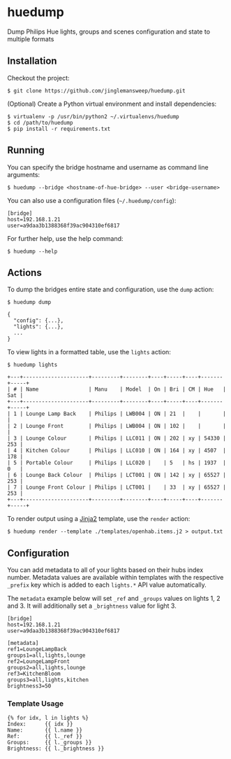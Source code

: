 # huedump

Dump Philips Hue lights, groups and scenes configuration and state to multiple formats

## Installation

Checkout the project:

```
$ git clone https://github.com/jinglemansweep/huedump.git
```

(Optional) Create a Python virtual environment and install dependencies:

```
$ virtualenv -p /usr/bin/python2 ~/.virtualenvs/huedump
$ cd /path/to/huedump
$ pip install -r requirements.txt
```

## Running

You can specify the bridge hostname and username as command line arguments:

```
$ huedump --bridge <hostname-of-hue-bridge> --user <bridge-username>
```

You can also use a configuration files (`~/.huedump/config`):

```
[bridge]
host=192.168.1.21
user=a9daa3b1388368f39ac904310ef6817
```

For further help, use the help command:

```
$ huedump --help
```

## Actions

To dump the bridges entire state and configuration, use the ```dump``` action:

```
$ huedump dump
```

```
{ 
  "config": {...},
  "lights": {...},
  ...
}
```

To view lights in a formatted table, use the ```lights``` action:

```
$ huedump lights
```

```
+---+---------------------+---------+--------+----+-----+----+-------+-----+
| # | Name                | Manu    | Model  | On | Bri | CM | Hue   | Sat |
+---+---------------------+---------+--------+----+-----+----+-------+-----+
| 1 | Lounge Lamp Back    | Philips | LWB004 | ON | 21  |    |       |     |
| 2 | Lounge Front        | Philips | LWB004 | ON | 102 |    |       |     |
| 3 | Lounge Colour       | Philips | LLC011 | ON | 202 | xy | 54330 | 253 |
| 4 | Kitchen Colour      | Philips | LLC010 | ON | 164 | xy | 4507  | 178 |
| 5 | Portable Colour     | Philips | LLC020 |    | 5   | hs | 1937  | 0   |
| 6 | Lounge Back Colour  | Philips | LCT001 | ON | 142 | xy | 65527 | 253 |
| 7 | Lounge Front Colour | Philips | LCT001 |    | 33  | xy | 65527 | 253 |
+---+---------------------+---------+--------+----+-----+----+-------+-----+
```

To render output using a [Jinja2](http://jinja.pocoo.org/) template, use the ```render``` action:

```
$ huedump render --template ./templates/openhab.items.j2 > output.txt
```

## Configuration

You can add metadata to all of your lights based on their hubs index number. Metadata values are available
within templates with the respective `_prefix` key which is added to each `lights.*` API value automatically.

The `metadata` example below will set `_ref` and `_groups` values on lights 1, 2 and 3. It will additionally
set a `_brightness` value for light 3.

```
[bridge]
host=192.168.1.21
user=a9daa3b1388368f39ac904310ef6817

[metadata]
ref1=LoungeLampBack
groups1=all,lights,lounge
ref2=LoungeLampFront
groups2=all,lights,lounge
ref3=KitchenBloom
groups3=all,lights,kitchen
brightness3=50
```

### Template Usage

```
{% for idx, l in lights %}
Index:      {{ idx }}
Name:       {{ l.name }}
Ref:        {{ l._ref }}
Groups:     {{ l._groups }}
Brightness: {{ l._brightness }}
```

